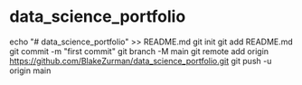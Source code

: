# data_science_portfolio
echo "# data_science_portfolio" >> README.md
git init
git add README.md
git commit -m "first commit"
git branch -M main
git remote add origin https://github.com/BlakeZurman/data_science_portfolio.git
git push -u origin main
